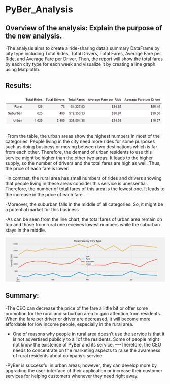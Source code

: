 # PyBer_Analysis

## Overview of the analysis: Explain the purpose of the new analysis.

-The analysis aims to create a ride-sharing data’s summary DataFrame by city type including Total Rides, Total Drivers, Total Fares, Average Fare per Ride, and Average Fare per Driver. Then, the report will show the total fares by each city type for each week and visualize it by creating a line graph using Matplotlib.

## Results: 

![Optional Text](analysis/table.PNG)

-From the table, the urban areas show the highest numbers in most of the categories. People living in the city need more rides for some purposes such as doing business or moving between two destinations which is far from each other. Therefore, the demand of urban residents to use this service might be higher than the other two areas. It leads to the higher supply, so the number of drivers and the total fares are high as well. Thus, the price of each fare is lower. 

-In contrast, the rural area has small numbers of rides and drivers showing that people living in these areas consider this service is unessential. Therefore, the number of total fares of this area is the lowest one. It leads to the increase in the price of each fare. 

-Moreover, the suburban falls in the middle of all categories. So, it might be a potential market for this business

-As can be seen from the line chart, the total fares of urban area remain on top and those from rural one receives lowest numbers while the suburban stays in the middle.


![Optional Text](analysis/PyBer_fare_summary.png)

## Summary: 

-The CEO can decrease the price of the fare a little bit or offer some promotion for the rural and suburban area to gain attention from residents. When the fare per driver or driver are decreased, it will become more affordable for low income people, especially in the rural area. 

- One of reasons why people in rural area doesn’t use the service is that it is not advertised publicly to all of the residents. Some of people might not know the existence of PyBer and its service. ---Therefore, the CEO needs to concentrate on the marketing aspects to raise the awareness of rural residents about company’s service. 

-PyBer is successful in urban areas; however, they can develop more by upgrading the user-interface of their application or increase their customer services for helping customers whenever they need right away. 

